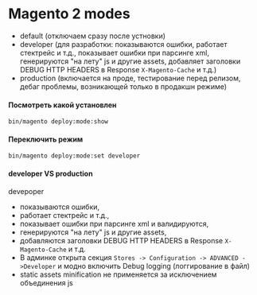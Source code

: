 # Magento 2 modes
- default  (отключаем сразу после устновки)
- developer (для разработки: показываются ошибки, работает стектрейс и т.д., показывает ошибки при парсинге xml, генерируются "на лету" js и другие assets, добавляет заголовки DEBUG HTTP HEADERS в Response ``X-Magento-Cache``  и т.д.)
- production (включается на проде, тестирование перед релизом, дебаг проблемы, возникающей только в продакшн режиме)

#### Посмотреть какой установлен 
```
bin/magento deploy:mode:show
```
#### Переключить режим 
```
bin/magento deploy:mode:set developer
```

#### developer VS production

devepoper
 - показываются ошибки, 
 - работает стектрейс и т.д., 
 - показывает ошибки при парсинге xml и валидируются, 
 - генерируются "на лету" js и другие assets, 
 - добавляются заголовки DEBUG HTTP HEADERS в Response ``X-Magento-Cache``  и т.д.
 - В админке открыта секция ``Stores -> Configuration -> ADVANCED ->Developer`` и модно включить Debug logging (логгирование в файл)
 - static assets minification не применяется за исключением объединения js